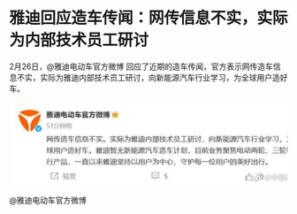 # 雅迪回应造车传闻：网传信息不实，实际为内部技术员工研讨

2月26日，@雅迪电动车官方微博 回应了近期的造车传闻，官方表示网传造车信息不实，实际为雅迪内部技术员工研讨，向新能源汽车行业学习，为全球用户造好车。
​​​

![4cf8686754883479c876ed99fef11fba.jpg](https://raw.githubusercontent.com/qqhsx/qqnews_image/main/2024/02/26/雅迪回应造车传闻：网传信息不实，实际为内部技术员工研讨/4cf8686754883479c876ed99fef11fba.jpg)

@雅迪电动车官方微博

